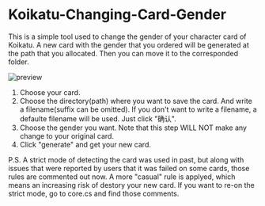 # Koikatu-Changing-Card-Gender
This is a simple tool used to change the gender of your character card of Koikatu. A new card with the gender that you ordered will be generated at the path that you allocated. Then you can move it to the corresponded folder.

![preview](https://raw.githubusercontent.com/HTTdesu/Koikatu-Changing-Card-Gender/master/preview/preview.png)
1. Choose your card.
2. Choose the directory(path) where you want to save the card. And write a filename(suffix can be omitted). If you don't want to write a filename, a defaulte filename will be used. Just click "确认".
3. Choose the gender you want. Note that this step WILL NOT make any change to your original card.
4. Click "generate" and get your new card.

P.S.
A strict mode of detecting the card was used in past, but along with issues that were reported by users that it was failed on some cards, those rules are commented out now. A more "casual" rule is applyed, which means an increasing risk of destory your new card. If you want to re-on the strict mode, go to core.cs and find those comments.
